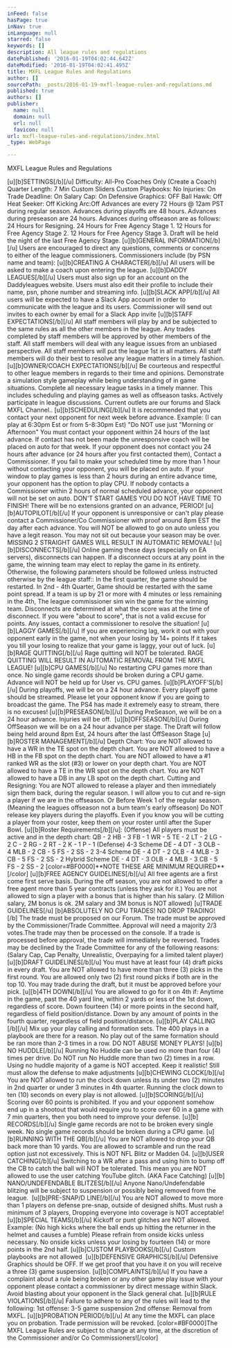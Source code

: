 ```yaml
---
inFeed: false
hasPage: true
inNav: true
inLanguage: null
starred: false
keywords: []
description: All league rules and regulations
datePublished: '2016-01-19T04:02:44.642Z'
dateModified: '2016-01-19T04:02:41.495Z'
title: MXFL League Rules and Regulations
author: []
sourcePath: _posts/2016-01-19-mxfl-league-rules-and-regulations.md
published: true
authors: []
publisher:
  name: null
  domain: null
  url: null
  favicon: null
url: mxfl-league-rules-and-regulations/index.html
_type: WebPage

---
```

MXFL League Rules and Regulations

\[u\]\[b\]SETTINGS\[/b\]\[/u\]
Difficulty: All-Pro
Coaches Only (Create a Coach)
Quarter Length: 7 Min
​Custom Sliders
Custom Playbooks: No
Injuries: On
Trade Deadline: On
Salary Cap: On
​Defensive Graphics: OFF 
Ball Hawk: Off
Heat Seeker: Off
Kicking Arc:Off
Advances are every 72 Hours @ 12am PST during regular season. 
Advances during playoffs are 48 hours. 
Advances during preseason are 24 hours. 
Advances during offseason are as follows:
24 Hours for Resigning.
24 Hours for Free Agency Stage 1\.
12 Hours for Free Agency Stage 2\.
12 Hours for Free Agency Stage 3\.
Draft will be held the night of the last Free Agency Stage.
\[u\]​​​​​​\[b\]GENERAL INFORMATION\[/b\]\[/u\]
Users are encouraged to direct any questions, comments or concerns to either of the league commissioners. 
Commissioners include (by PSN name and team): 
\[u\]\[b\]CREATING A CHARACTER\[/b\]\[/u\]
All users will be asked to make a coach upon entering the league. 
\[u\]\[b\]DADDY LEAGUES\[/b\]\[/u\]
Users must also sign up for an account on the Daddyleagues website. 
Users must also edit their profile to include their name, psn, phone number and streaming info.
\[u\]\[b\]SLACK APP\[/b\]\[/u\]
All users will be expected to have a Slack App account in order to communicate with the league and its users. 
Commissioner will send out invites to each owner by email for a Slack App invite
\[u\]\[b\]STAFF EXPECTATIONS\[/b\]\[/u\]
All staff members will play by and be subjected to the same rules as all the other members in the league. 
Any trades completed by staff members will be approved by other members of the staff. 
All staff members will deal with any league issues from an unbiased perspective. 
All staff members will put the league 1st in all matters. 
All staff members will do their best to resolve any league matters in a timely fashion.
\[u\]\[b\]OWNER/COACH EXPECTATIONS\[/b\]\[/u\]
Be courteous and respectful to other league members in regards to their time and opinions. 
Demonstrate a simulation style gameplay while being understanding of in game situations. 
Complete all necessary league tasks in a timely manner. This includes scheduling and playing games as well as offseason tasks. 
Actively participate in league discussions. Current outlets are our forums and Slack MXFL Channel..
\[u\]\[b\]SCHEDULING\[/b\]\[/u\]
It is recommended that you contact your next opponent for next week before advance. 
Example: (I can play at 6:30pm Est or from 5-8:30pm Est) 
"Do NOT use just "Morning or Afternoon" 
You must contact your opponent within 24 hours of the last advance. If contact has not been made the unresponsive coach will be placed on auto for that week. 
If your opponent does not contact you 24 hours after advance (or 24 hours after you first contacted them), Contact a Commissioner. 
If you fail to make your scheduled time by more than 1 hour without contacting your opponent, you will be placed on auto.
If your window to play games is less than 2 hours during an entire advance time, your opponent has the option to play CPU. 
If nobody contacts a Commissioner within 2 hours of normal scheduled advance, your opponent will not be set on auto. 
DON'T START GAMES YOU DO NOT HAVE TIME TO FINISH!​ 
There will be no extensions granted on an advance, PERIOD!
\[u\]\[b\]AUTOPILOT\[/b\]\[/u\]
If your opponent is unresponsive or can't play please contact a Commissioner/Co Commissioner with proof around 8pm EST the day after each advance. 
​You will NOT be allowed to go on auto unless you have a legit reason. You may not sit out because your season may be over. 
MISSING 2 STRAIGHT GAMES WILL RESULT IN AUTOMATIC REMOVAL!
\[u\]\[b\]DISCONNECTS\[/b\]\[/u\]
Online gaming these days (especially on EA servers), disconnects can happen. 
If a disconnect occurs at any point in the game, the winning team may elect to replay the game in its entirety. Otherwise, the following parameters should be followed unless instructed otherwise by the league staff:: 
In the first quarter, the game should be restarted. 
In 2nd - 4th Quarter, Game should be restarted with the same point spread. 
​If a team is up by 21 or more with 4 minutes or less remaining in the 4th, The league commissioner sim win the game for the winning team. 
Disconnects are determined at what the score was at the time of disconnect. If you were "about to score", that is not a valid excuse for points. 
Any issues, contact a commissioner​ to resolve the situation! 
\[u\]\[b\]LAGGY GAMES\[/b\]\[/u\]
If you are experiencing lag, work it out with your opponent early in the game, not when your losing by 14+ points 
If it takes you till your losing to realize that your game is laggy, your out of luck.
\[u\]​\[b\]RAGE QUITTING\[/b\]\[/u\]
Rage quitting will NOT be tolerated. 
RAGE QUITTING WILL RESULT IN AUTOMATIC REMOVAL FROM THE MXFL LEAGUE!
\[u\]​\[b\]CPU GAMES\[/b\]​\[/u\]
​No restarting CPU games more than once. 
No single game records should be broken during a CPU game. 
Advance will NOT be held up for User vs. CPU games.
\[u\]\[b\]​​​PLAYOFF'S\[/b\]\[/u\]
During playoffs, we will be on a 24 hour advance. Every playoff game should be streamed. Please let your opponent know if you are going to broadcast the game. 
The PS4 has made it extremely easy to stream, there is no excuses!
\[u\]\[b\]​​​PRESEASON\[/b\]\[/u\]
During PreSeason, we will be on a 24 hour advance. 
Injuries will be off.
​
​​​\[u\]\[b\]OFFSEASON\[/b\]\[/u\]
During OffSeason we will be on a 24 hour advance per stage. 
The Draft will follow being held around 8pm Est, 24 hours after the last OffSeason Stage
\[u\]​​​\[b\]ROSTER MANAGEMENT\[/b\]\[/u\]
Depth Chart: 
You are NOT allowed to have a WR in the TE spot on the depth chart. 
You are NOT allowed to have a HB in the FB spot on the depth chart. 
You are NOT allowed to have a \#1 ranked WR as the slot (\#3) or lower on your depth chart. 
You are NOT allowed to have a TE in the WR spot on the depth chart. 
You are NOT allowed to have a DB in any LB spot on the depth chart. 
Cutting and Resigning: 
You are NOT allowed to release a player and then immediately sign them back, during the regular season. 
I will allow you to cut and re-sign a player if we are in the offseason. Or Before Week 1 of the regular season. 
(Meaning the leagues offseason not a bum team's early offseason)
Do NOT release key players during the playoffs. Even if you know you will be cutting a player from your roster, keep them on your roster until after the Super Bowl. 
\[u\]\[b\]Roster Requirements\[/b\]\[/u\]: 
(Offense) 
All players must be active and in the depth chart: 
QB - 2 
HB - 3 
FB - 1 
WR - 5 
TE - 2 
LT - 2 
LG - 2 
C - 2 
RG - 2 
​RT - 2 
​K - 1 
​P - 1 
(Defense) 
4-3 Scheme 
​DE - 4 
DT - 3 
OLB - 4 
MLB - 2 
CB - 5 
​FS - 2 
SS - 2 
3-4 Scheme 
DE - 4 
DT - 2 
​OLB - 4 
MLB - 3 
CB - 5 
​FS - 2 
SS - 2 
Hybrid Scheme 
DE - 4 
DT - 3 
​OLB - 4 
MLB - 3 
CB - 5 
​FS - 2 
SS - 2 
\[color=\#BF0000\]\*\*NOTE THESE ARE MINIMUM REQUIRED\*\*\[/color\]
\[u\]​​​\[b\]FREE AGENCY GUIDELINES\[/b\]\[/u\]
All free agents are a first come first serve basis. 
During the off season, you are not allowed to offer a free agent more than 5 year contracts (unless they ask for it.) 
You are not allowed to sign a player with a bonus that is higher than his salary. 
(2 Million salary, 2M bonus is ok. 2M salary and 3M bonus is NOT allowed)
\[u\]​​​TRADE GUIDELINES\[/u\]
\[b\]ABSOLUTELY NO CPU TRADES! 
NO DROP TRADING! \[/b\]
The trade must be proposed on our Forum. 
​The trade must be approved by the Commissioner/Trade Committee. 
Approval will need a majority 2/3 votes. 
​The trade may then be processed on the console. 
​If a trade is processed before approval, the trade will immediately be reversed. 
Trades may be declined by the Trade Committee for any of the following reasons: ​​​ 
(Salary Cap, Cap Penalty, Unrealistic, Overpaying for a limited talent player)
\[u\]\[b\]​​​DRAFT GUIDELINES\[/b\]\[/u\]
You must have at least four (4) draft picks in every draft. 
You are NOT allowed to have more than three (3) picks in the first round. 
You are allowed only two (2) first round picks if both are in the top 10\. 
You may trade during the draft, but it must be approved before your pick.
\[u\]\[b\]4TH DOWN\[/b\]\[/u\]
You are allowed to go for it on 4th if: 
​Anytime in the game, past the 40 yard line, within 2 yards or less of the 1st down, regardless of score.
Down fourteen (14) or more points in the second half, regardless of field position/distance.
Down by any amount of points in the fourth quarter, regardless of field position/distance.
\[u\]\[b\]​​​PLAY CALLING \[/b\]\[/u\]
Mix up your play calling and formation sets. The 400 plays in a playbook are there for a reason. 
No play out of the same formation should be ran more than 2-3 times in a row. 
DO NOT ABUSE MONEY PLAYS!
\[u\]\[b\]​​​NO HUDDLE\[/b\]\[/u\]
Running No Huddle can be used no more than four (4) times per drive. 
Do NOT run No Huddle more than two (2) times in a row. 
Using no huddle majority of a game is NOT accepted. Keep it realistic!
Still must allow the defense to make adjustments
\[u\]\[b\]​​​CHEWING CLOCK\[/b\]\[/u\]
You are NOT allowed to run the clock down unless its under two (2) minutes in 2nd quarter or under 3 minutes in 4th quarter. 
Running the clock down to ten (10) seconds on every play is not allowed.
\[u\]\[b\]​​​​SCORING\[/b\]\[/u\]
Scoring over 60 points is prohibited. 
If you and your opponent somehow end up in a shootout that would require you to score over 60 in a game with 7 min quarters, then you both need to improve your defense.
\[u\]\[b\]​​​RECORDS\[/b\]\[/u\]
Single game records are not to be broken every single week. 
No single game records should be broken during a CPU game.
​​​\[u\]\[b\]RUNNING WITH THE QB\[/b\]\[/u\]
You are NOT allowed to drop your QB back more than 10 yards. 
You are allowed to scramble and run the read option just not excessively. 
This is NOT NFL Blitz or Madden 04\.
​​​\[u\]\[b\]USER CATCHING\[/b\]\[/u\]
Switching to a WR after a pass and using him to bump off the CB to catch the ball will NOT be tolerated. 
This mean you are NOT allowed to use the user catching YouTube glitch. (AKA Face Catching)
\[u\]\[b\]​​​​​NANO/UNDEFENDABLE BLITZES\[/b\]\[/u\]
Anyone Nano/Undefendable blitzing will be subject to suspension or possibly being removed from the league.
​​​
\[u\]\[b\]PRE-SNAP/D LINE\[/b\]\[/u\]
You are NOT allowed to move more than 1 players on defense pre-snap, outside of designed shifts. 
Must rush a minimum of 3 players, Dropping everyone into coverage is NOT acceptable!
\[u\]\[b\]​​​SPECIAL TEAMS\[/b\]\[/u\]
Kickoff or punt glitches are NOT allowed. 
Example: (No high kicks where the ball ends up hitting the returner in the helmet and causes a fumble) 
Please refrain from onside kicks unless necessary. 
No onside kicks unless your losing by fourteen (14) or more points in the 2nd half.
\[u\]\[b\]​​​CUSTOM PLAYBOOKS\[/b\]\[/u\]
Custom playbooks are not allowed
​​​
\[u\]\[b\]DEFENSIVE GRAPHICS\[/b\]\[/u\]
Defensive Graphics should be OFF. 
If we get proof that you have it on you will receive a three (3) game suspension.
\[u\]\[b\]​​​​COMPLAINTS\[/b\]\[/u\]
If you have a complaint about a rule being broken or any other game play issue with your opponent please contact a commissioner by direct message within Slack.
Avoid blasting about your opponent in the Slack general chat.
\[u\]\[b\]​​​RULE VIOLATIONS\[/b\]\[/u\]
Failure to adhere to any of the rules will lead to the following: 
1st offense: ​​3-5 game suspension 
2nd offense: ​​Removal from MXFL.
\[u\]\[b\]PROBATION PERIOD\[/b\]\[/u\]
At any time the MXFL can place you on probation.
Trade permission will be revoked.
\[color=\#BF0000\]​The MXFL League Rules are subject to change at any time, at the discretion of the Commissioner and/or Co Commissioners!​\[/color\]